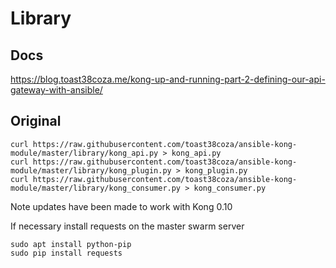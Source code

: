 # Library

## Docs

https://blog.toast38coza.me/kong-up-and-running-part-2-defining-our-api-gateway-with-ansible/

## Original

````
curl https://raw.githubusercontent.com/toast38coza/ansible-kong-module/master/library/kong_api.py > kong_api.py
curl https://raw.githubusercontent.com/toast38coza/ansible-kong-module/master/library/kong_plugin.py > kong_plugin.py
curl https://raw.githubusercontent.com/toast38coza/ansible-kong-module/master/library/kong_consumer.py > kong_consumer.py
````

Note updates have been made to work with Kong 0.10

If necessary install requests on the master swarm server

````
sudo apt install python-pip
sudo pip install requests
````


